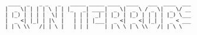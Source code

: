 
<pre>
 ____  _   _ _   _   _____ _____ ____  ____   ___  ____  ____
|  _ \| | | | \ | | |_   _| ____|  _ \|  _ \ / _ \|  _ \/ ___|
| |_) | | | |  \| |   | | |  _| | |_) | |_) | | | | |_) \___ \
|  _ <| |_| | |\  |   | | | |___|  _ <|  _ <| |_| |  _ < ___) |
|_| \_\\___/|_| \_|   |_| |_____|_| \_\_| \_\\___/|_| \_\____/
</pre>
